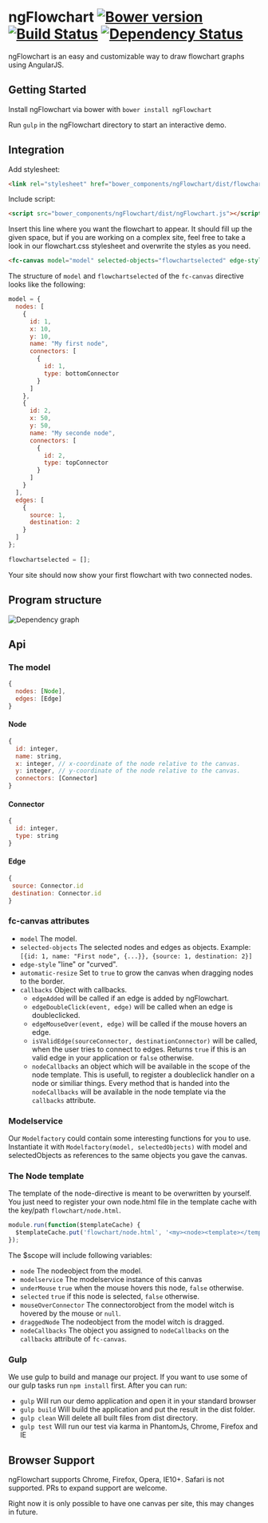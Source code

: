 # ngFlowchart [![Bower version](https://badge.fury.io/bo/ngFlowchart.svg)](https://github.com/ONE-LOGIC/ngFlowchart) [![Build Status](https://travis-ci.org/ONE-LOGIC/ngFlowchart.svg?branch=master)](https://travis-ci.org/ONE-LOGIC/ngFlowchart/) [![Dependency Status](https://gemnasium.com/ONE-LOGIC/ngFlowchart.svg)](https://gemnasium.com/ONE-LOGIC/ngFlowchart)

ngFlowchart is an easy and customizable way to draw flowchart graphs using AngularJS.

## Getting Started

Install ngFlowchart via bower with `bower install ngFlowchart`

Run `gulp` in the ngFlowchart directory to start an interactive demo.

## Integration

Add stylesheet:
```html
<link rel="stylesheet" href="bower_components/ngFlowchart/dist/flowchart.css" type="text/css">
```

Include script:
```html
<script src="bower_components/ngFlowchart/dist/ngFlowchart.js"></script>
```

Insert this line where you want the flowchart to appear. It should fill up the given space, but if you are working on a complex site,
feel free to take a look in our flowchart.css stylesheet and overwrite the styles as you need.
```html
<fc-canvas model="model" selected-objects="flowchartselected" edge-style="line"></fc-canvas>
```

The structure of `model` and `flowchartselected` of the `fc-canvas` directive looks like the following:
```javascript
model = {
  nodes: [
    { 
      id: 1, 
      x: 10, 
      y: 10, 
      name: "My first node", 
      connectors: [
        {
          id: 1, 
          type: bottomConnector
        }
      ]
    },
    { 
      id: 2, 
      x: 50, 
      y: 50, 
      name: "My seconde node", 
      connectors: [
        {
          id: 2, 
          type: topConnector
        }
      ]
    }
  ],
  edges: [
    {
      source: 1, 
      destination: 2
    }
  ]
};
    
flowchartselected = [];
```

Your site should now show your first flowchart with two connected nodes.

## Program structure

![Dependency graph](https://github.com/ONE-LOGIC/ngFlowchart/blob/master/ngFlowchartDependency.png)

## Api

### The model

```javascript
{
  nodes: [Node],
  edges: [Edge]
}
```

#### Node
```javascript
{
  id: integer,
  name: string,
  x: integer, // x-coordinate of the node relative to the canvas.
  y: integer, // y-coordinate of the node relative to the canvas.
  connectors: [Connector]
}
```

#### Connector
```javascript
{
  id: integer,
  type: string
}
```

#### Edge
```javascript
{
 source: Connector.id
 destination: Connector.id
}
```

### fc-canvas attributes
* `model` The model.
* `selected-objects` The selected nodes and edges as objects. Example: `[{id: 1, name: "First node", {...}}, {source: 1, destination: 2}]`
* `edge-style` "line" or "curved".
* `automatic-resize` Set to `true` to grow the canvas when dragging nodes to the border.
* `callbacks` Object with callbacks.
  * `edgeAdded` will be called if an edge is added by ngFlowchart. 
  * `edgeDoubleClick(event, edge)` will be called when an edge is doubleclicked.
  * `edgeMouseOver(event, edge)` will be called if the mouse hovers an edge.
  * `isValidEdge(sourceConnector, destinationConnector)` will be called, when the user tries to connect to edges. Returns `true` if this is an valid edge in your application or `false` otherwise.
  * `nodeCallbacks` an object which will be available in the scope of the node template. This is usefull, to register a doubleclick handler on a node or similiar things. Every method that is handed into the `nodeCallbacks` will be available in the node template via the `callbacks` attribute.
  
### Modelservice
Our `Modelfactory` could contain some interesting functions for you to use.
Instantiate it with `Modelfactory(model, selectedObjects)` with model and selectedObjects as references to the same objects you gave the canvas.

### The Node template
The template of the node-directive is meant to be overwritten by yourself. You just need to register your own node.html file in the template cache with the key/path `flowchart/node.html`.

```javascript
module.run(function($templateCache) {
  $templateCache.put('flowchart/node.html', '<my><node><template></template></node></my>');
});
```

The $scope will include following variables:
* `node` The nodeobject from the model.
* `modelservice` The modelservice instance of this canvas
* `underMouse` `true` when the mouse hovers this node, `false` otherwise.
* `selected` `true` if this node is selected, `false` otherwise.
* `mouseOverConnector` The connectorobject from the model witch is hovered by the mouse or `null`.
* `draggedNode` The nodeobject from the model witch is dragged.
* `nodeCallbacks` The object you assigned to `nodeCallbacks` on the `callbacks` attribute of `fc-canvas`.

### Gulp
We use gulp to build and manage our project. If you want to use some of our gulp tasks run `npm install` first. After you can run:

* `gulp` Will run our demo application and open it in your standard browser
* `gulp build` Will build the application and put the result in the dist folder.
* `gulp clean` Will delete all built files from dist directory.
* `gulp test` Will run our test via karma in PhantomJs, Chrome, Firefox and IE

## Browser Support
ngFlowchart supports Chrome, Firefox, Opera, IE10+. Safari is not supported. PRs to expand support are welcome.

Right now it is only possible to have one canvas per site, this may changes in future.
